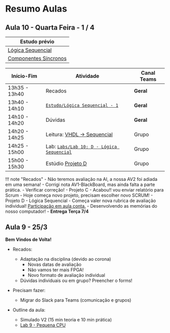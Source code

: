 # Resumo Aulas

## Aula 10 - Quarta Feira - 1 / 4

| Estudo prévio                                                                          |
| ------------                                                                           |
| [Lógica Sequencial](https://insper.github.io/Z01.1/Teoria-Logica-Sequencial/)          |
| [Componentes Síncronos](https://insper.github.io/Z01.1/Teoria-Sequencial-Componentes/) |

| Início-Fim    | Atividade                                                                                                                             | Canal Teams |
| ---------     | ----------                                                                                                                            | -----       |
| 13h35 - 13h40 | Recados                                                                                                                               | **Geral**   |
| 13h40 - 14h10 | [`Estudo/Lógica Sequencial - 1`](https://docs.google.com/forms/d/e/1FAIpQLSdGuoLR1Re3aok6I6adChgaDuMg0-dJaA7FF2gK5MLIGReg3g/viewform) | **Geral**   |
| 14h10 - 14h20 | Dúvidas                                                                                                                               | **Geral**   |
| 14h20 - 14h25 | Leitura: [VHDL -> Sequencial](https://insper.github.io/Z01.1/VHDL-Sequencial/)                                                        | Grupo       |
| 14h25 - 15h00 | Lab: [`Labs/Lab 10: D - Lógica Sequencial`](https://insper.github.io/Z01.1/seq-Lab-1/)                                                | Grupo       |
| 15h00 - 15h30 | Estúdio [Projeto D](https://insper.github.io/Z01.1/seq-Projeto/)                                                                      | Grupo       |

!!! note "Recados"
    - Não teremos avaliação na AI, a nossa AV2 foi adiada em uma semana!
    - Corrigi nota AV1-BlackBoard, mas ainda falta a parte prática.
        -  Verificar correção!
    - Projeto C 
        - Acabou!! vou enviar relatório para Scrum
    - Hoje começa novo projeto, precisam escolher novo SCRUM!
    - Projeto D - Lógica Sequencial
        - Começa valer nova rubrica de avaliação individual! [Participação em aula conta.](https://insper.github.io/Z01.1/Sobre-Rubricas/)
        - Desenvolvendo as memórias do nosso computador!
        - **Entrega Terça 7/4**

## Aula 9 - 25/3

**Bem Vindos de Volta!**

- Recados:
    - Adaptação na disciplina (devido ao corona)
        - Novas datas de avaliação
        - Não vamos ter mais FPGA!
        - Novo formato de avaliação individual 
    - Dúvidas individuais ou em grupo? Preencher o forms!
     
- Precisam fazer:
    - Migrar do Slack para Teams (comunicação e grupos)
    
- Outline da aula:
    - Simulado V2 (15 min teoria e 10 min prática)
    - [Lab 9 - Pequena CPU](https://insper.github.io/Z01.1/ula-lab-4/)
